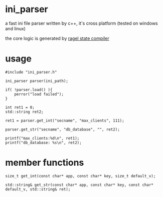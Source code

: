 # ini_parser #
a fast ini file parser written by c++, it's cross platform (tested on windows and linux)


the core logic is generated by [ragel state compiler](http://www.colm.net/open-source/ragel/ "ragel")

# usage #
    
    #include "ini_parser.h"
    
    ini_parser parser(ini_path);
    
    if( !parser.load() ){
    	perror("load failed");
    } 
    
    int ret1 = 0;
    std::string ret2;
    
    ret1 = parser.get_int("secname", "max_clients", 111);
    
    parser.get_str("secname", "db_database", "", ret2);
    
    printf("max_clients:%d\n", ret1);
    printf("db_database: %s\n", ret2);


# member functions #
    
    size_t get_int(const char* app, const char* key, size_t default_v);
    
    std::string& get_str(const char* app, const char* key, const char* default_v, std::string& ret);
